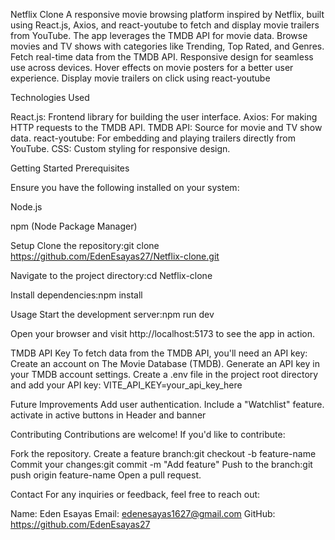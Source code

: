 Netflix Clone
A responsive movie browsing platform inspired by Netflix, built using React.js, Axios, and react-youtube to fetch and display movie trailers from YouTube. The app leverages the TMDB API for movie data.
Browse movies and TV shows with categories like Trending, Top Rated, and Genres.
Fetch real-time data from the TMDB API.
Responsive design for seamless use across devices.
Hover effects on movie posters for a better user experience.
Display movie trailers on click using react-youtube

Technologies Used

React.js: Frontend library for building the user interface.
Axios: For making HTTP requests to the TMDB API.
TMDB API: Source for movie and TV show data.
react-youtube: For embedding and playing trailers directly from YouTube.
CSS: Custom styling for responsive design.

Getting Started
Prerequisites

Ensure you have the following installed on your system:

Node.js

npm (Node Package Manager)

Setup
Clone the repository:git clone https://github.com/EdenEsayas27/Netflix-clone.git

Navigate to the project directory:cd Netflix-clone

Install dependencies:npm install

Usage
Start the development server:npm run dev

Open your browser and visit http://localhost:5173 to see the app in action.

TMDB API Key
To fetch data from the TMDB API, you'll need an API key:
Create an account on The Movie Database (TMDB).
Generate an API key in your TMDB account settings.
Create a .env file in the project root directory and add your API key:
VITE_API_KEY=your_api_key_here

Future Improvements
Add user authentication.
Include a "Watchlist" feature.
activate in active buttons in Header and banner 

Contributing
Contributions are welcome! If you'd like to contribute:

Fork the repository.
Create a feature branch:git checkout -b feature-name
Commit your changes:git commit -m "Add feature"
Push to the branch:git push origin feature-name
Open a pull request.

Contact
For any inquiries or feedback, feel free to reach out:

Name: Eden Esayas
Email: edenesayas1627@gmail.com
GitHub: https://github.com/EdenEsayas27
